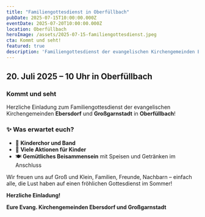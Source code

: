 ```yaml
---
title: "Familiengottesdienst in Oberfüllbach"
pubDate: 2025-07-15T10:00:00.000Z
eventDate: 2025-07-20T10:00:00.000Z
location: Oberfüllbach
heroImage: /assets/2025-07-15-familiengottesdienst.jpeg
cta: Kommt und seht!
featured: true
description: 'Familiengottesdienst der evangelischen Kirchengemeinden Ebersdorf und Großgarnstadt am 20. Juli 2025 um 10 Uhr in Oberfüllbach. Mit Kinderchor, Band und vielen Aktionen für Kinder!'
---
```


## 20. Juli 2025 – 10 Uhr in Oberfüllbach

### Kommt und seht

Herzliche Einladung zum Familiengottesdienst der evangelischen Kirchengemeinden **Ebersdorf** und **Großgarnstadt** in **Oberfüllbach**!

### ✨ Was erwartet euch?

- 🧒 **Kinderchor und Band**
- 🎨 **Viele Aktionen für Kinder**
- 🍽️ **Gemütliches Beisammensein** mit Speisen und Getränken im Anschluss

Wir freuen uns auf Groß und Klein, Familien, Freunde, Nachbarn – einfach alle, die Lust haben auf einen fröhlichen Gottesdienst im Sommer!

**Herzliche Einladung!**

**Eure Evang. Kirchengemeinden Ebersdorf und Großgarnstadt**
